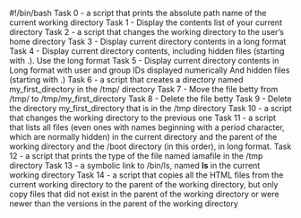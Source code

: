 #!/bin/bash
Task 0 - a script that prints the absolute path name of the current working directory
Task 1 - Display the contents list of your current directory
Task 2 - a script that changes the working directory to the user’s home directory
Task 3 - Display current directory contents in a long format
Task 4 - Display current directory contents, including hidden files (starting with .). Use the long format
Task 5 - Display current directory contents in Long format with user and group IDs displayed numerically And hidden files (starting with .)
Task 6 - a script that creates a directory named my_first_directory in the /tmp/ directory
Task 7 - Move the file betty from /tmp/ to /tmp/my_first_directory
Task 8 - Delete the file betty
Task 9 - Delete the directory my_first_directory that is in the /tmp directory
Task 10 - a script that changes the working directory to the previous one
Task 11 - a script that lists all files (even ones with names beginning with a period character, which are normally hidden) in the current directory and the parent of the working directory and the /boot directory (in this order), in long format.
Task 12 - a script that prints the type of the file named iamafile in the /tmp directory
Task 13 - a symbolic link to /bin/ls, named __ls__ in the current working directory
Task 14 - a script that copies all the HTML files from the current working directory to the parent of the working directory, but only copy files that did not exist in the parent of the working directory or were newer than the versions in the parent of the working directory
